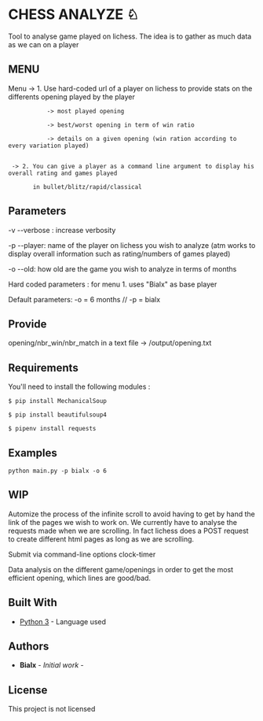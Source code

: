 # CHESS ANALYZE ♘

Tool to analyse game played on lichess. The idea is to gather as much data as we can on a player

## MENU

Menu -> 1. Use hard-coded url of a player on lichess to provide stats on the differents opening played by the player
               
               -> most played opening
               
               -> best/worst opening in term of win ratio
               
               -> details on a given opening (win ration according to every variation played)
         
         
     -> 2. You can give a player as a command line argument to display his overall rating and games played
           
           in bullet/blitz/rapid/classical


## Parameters

-v --verbose : increase verbosity

-p --player: name of the player on lichess you wish to analyze (atm works to display overall information such as rating/numbers of games played)

-o --old: how old are the game you wish to analyze in terms of months

Hard coded parameters : for menu 1. uses "Bialx" as base player

Default parameters: -o = 6 months // -p = bialx


## Provide

opening/nbr_win/nbr_match in a text file -> /output/opening.txt


## Requirements


You'll need to install the following modules :


    $ pip install MechanicalSoup

    $ pip install beautifulsoup4

    $ pipenv install requests
    
    
## Examples 

```
python main.py -p bialx -o 6
```


## WIP


Automize the process of the infinite scroll to avoid having to get by hand the link of the pages we wish to work on. We currently have to analyse the requests made when we are scrolling. In fact lichess does a POST request to create different html pages as long as we are scrolling.

Submit via command-line options clock-timer

Data analysis on the different game/openings in order to get the most efficient opening, which lines are good/bad.  



## Built With

* [Python 3](https://www.python.org/download/releases/3.0/) - Language used


## Authors

* **Bialx** - *Initial work* - 

## License

This project is not licensed 



